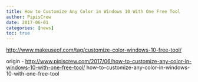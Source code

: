 ```yaml
---
title: How to Customize Any Color in Windows 10 With One Free Tool
author: PipisCrew
date: 2017-06-01
categories: [news]
toc: true
---
```


http://www.makeuseof.com/tag/customize-color-windows-10-free-tool/

origin - http://www.pipiscrew.com/2017/06/how-to-customize-any-color-in-windows-10-with-one-free-tool/ how-to-customize-any-color-in-windows-10-with-one-free-tool